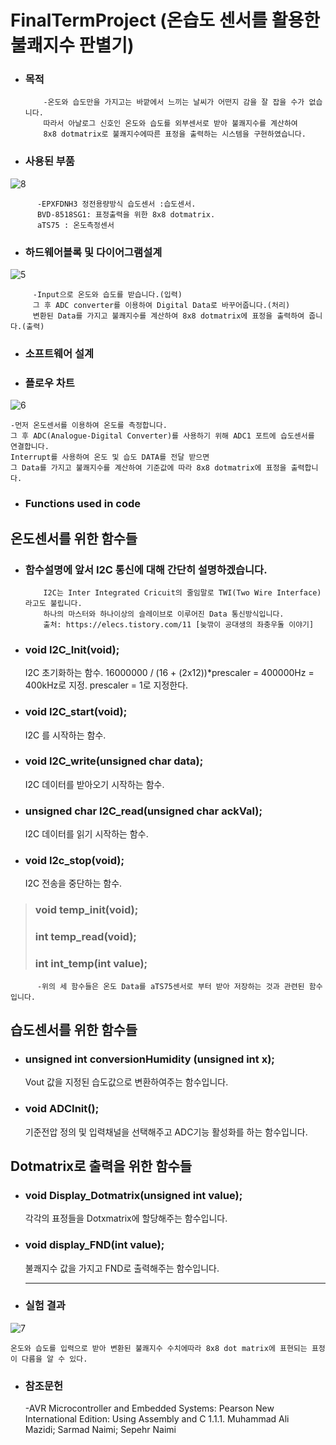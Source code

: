 # FinalTermProject (온습도 센서를 활용한 불쾌지수 판별기)

* ### 목적

          -온도와 습도만을 가지고는 바깥에서 느끼는 날씨가 어떤지 감을 잘 잡을 수가 없습니다.
          따라서 아날로그 신호인 온도와 습도를 외부센서로 받아 불쾌지수를 계산하여 
          8x8 dotmatrix로 불쾌지수에따른 표정을 출력하는 시스템을 구현하였습니다.
 
* ### 사용된 부품

![8](https://user-images.githubusercontent.com/44973398/48904583-31a7e700-eea2-11e8-8f01-8834432acb42.PNG)
                   
          -EPXFDNH3 정전용량방식 습도센서 :습도센서. 
          BVD-8518SG1: 표정출력을 위한 8x8 dotmatrix. 
          aTS75 : 온도측정센서


* ### 하드웨어블록 및 다이어그램설계
 
 ![5](https://user-images.githubusercontent.com/44973398/48904087-abd76c00-eea0-11e8-84a6-837363728a25.png)
         
         -Input으로 온도와 습도를 받습니다.(입력) 
         그 후 ADC converter를 이용하여 Digital Data로 바꾸어줍니다.(처리)
         변환된 Data를 가지고 불쾌지수를 계산하여 8x8 dotmatrix에 표정을 출력하여 줍니다.(출력)

* ### 소프트웨어 설계

* ### 플로우 차트

![6](https://user-images.githubusercontent.com/44973398/48904089-ac700280-eea0-11e8-9ef5-d4cbf0773415.PNG)

    -먼저 온도센서를 이용하여 온도를 측정합니다. 
    그 후 ADC(Analogue-Digital Converter)를 사용하기 위해 ADC1 포트에 습도센서를 연결합니다. 
    Interrupt를 사용하여 온도 및 습도 DATA를 전달 받으면 
    그 Data를 가지고 불쾌지수를 계산하여 기준값에 따라 8x8 dotmatrix에 표정을 출력합니다.
    
* ### Functions used in code

## 온도센서를 위한 함수들
* ### 함수설명에 앞서 I2C 통신에 대해 간단히 설명하겠습니다.

          I2C는 Inter Integrated Cricuit의 줄임말로 TWI(Two Wire Interface)라고도 불립니다. 
          하나의 마스터와 하나이상의 슬레이브로 이루어진 Data 통신방식입니다.
          출처: https://elecs.tistory.com/11 [늦깎이 공대생의 좌충우돌 이야기]
          
* ### void I2C_Init(void);
  I2C 초기화하는 함수. 
  16000000 / (16 + (2x12))*prescaler = 400000Hz = 400kHz로 지정. 
  prescaler = 1로 지정한다.
  
* ### void I2C_start(void);
  I2C 를 시작하는 함수.
* ### void I2C_write(unsigned char data);
  I2C 데이터를 받아오기 시작하는 함수.
* ### unsigned char I2C_read(unsigned char ackVal);
  I2C 데이터를 읽기 시작하는 함수.
* ### void I2c_stop(void);
  I2C 전송을 중단하는 함수.
> ### void temp_init(void);
> ### int temp_read(void);
> ### int int_temp(int value);

          -위의 세 함수들은 온도 Data를 aTS75센서로 부터 받아 저장하는 것과 관련된 함수입니다.
          
## 습도센서를 위한 함수들
* ### unsigned int conversionHumidity (unsigned int x);
  Vout 값을 지정된 습도값으로 변환하여주는 함수입니다.
* ### void ADCInit();
  기준전압 정의 및 입력채널을 선택해주고 ADC기능 활성화를 하는 함수입니다.
  
## Dotmatrix로 출력을 위한 함수들
* ### void Display_Dotmatrix(unsigned int value);
  각각의 표정들을 Dotxmatrix에 할당해주는 함수입니다.
  
* ### void display_FND(int value);
  불쾌지수 값을 가지고 FND로 출력해주는 함수입니다.
  * * *
* ### 실험 결과

![7](https://user-images.githubusercontent.com/44973398/48904166-e5a87280-eea0-11e8-8e71-86fb93c5b83f.PNG)

    온도와 습도를 입력으로 받아 변환된 불쾌지수 수치에따라 8x8 dot matrix에 표현되는 표정이 다름을 알 수 있다.

* ### 참조문헌
    -AVR Microcontroller and Embedded Systems: Pearson New International Edition: Using Assembly and C
    1.1.1. Muhammad Ali Mazidi; Sarmad Naimi; Sepehr Naimi
 
